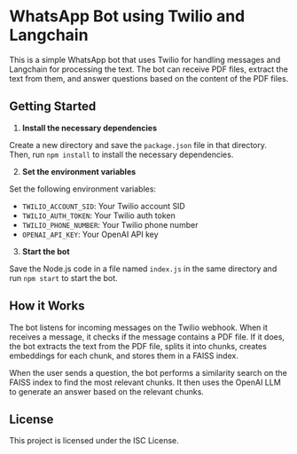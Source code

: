 # WhatsApp Bot using Twilio and Langchain

This is a simple WhatsApp bot that uses Twilio for handling messages and Langchain for processing the text. The bot can receive PDF files, extract the text from them, and answer questions based on the content of the PDF files.

## Getting Started

1. **Install the necessary dependencies**

Create a new directory and save the `package.json` file in that directory. Then, run `npm install` to install the necessary dependencies.

2. **Set the environment variables**

Set the following environment variables:

- `TWILIO_ACCOUNT_SID`: Your Twilio account SID
- `TWILIO_AUTH_TOKEN`: Your Twilio auth token
- `TWILIO_PHONE_NUMBER`: Your Twilio phone number
- `OPENAI_API_KEY`: Your OpenAI API key

3. **Start the bot**

Save the Node.js code in a file named `index.js` in the same directory and run `npm start` to start the bot.

## How it Works

The bot listens for incoming messages on the Twilio webhook. When it receives a message, it checks if the message contains a PDF file. If it does, the bot extracts the text from the PDF file, splits it into chunks, creates embeddings for each chunk, and stores them in a FAISS index.

When the user sends a question, the bot performs a similarity search on the FAISS index to find the most relevant chunks. It then uses the OpenAI LLM to generate an answer based on the relevant chunks.

## License

This project is licensed under the ISC License.
